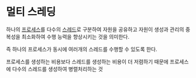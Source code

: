 # 멀티 스레딩

하나의 [프로세스](Process.md)를 다수의 [스레드](Thread.md)로 구분하여 자원을 공유하고 자원이 생성과 관리의 중복성을 최소화하여 수행 능력을 향상시키는 것을 의미한다. 

즉 하나의 프로세스가 동시에 여러개의 스레드를 수행할 수 있도록 한다.

프로세스를 생성하는 비용보다 스레드를 생성하는 비용이 더 저렴하기 때문에 프로세스에 다수의 스레드를 생성하여 병렬처리하는 것